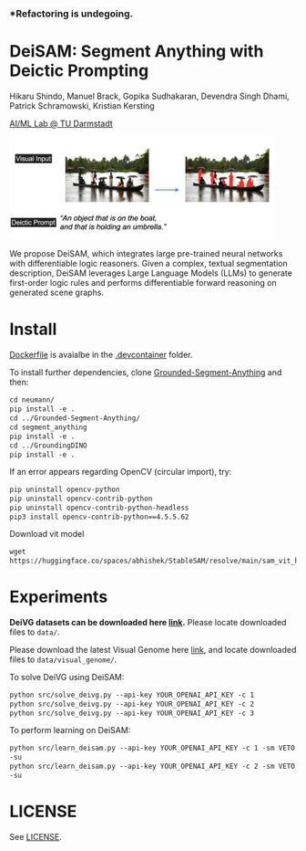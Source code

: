 ### *Refactoring is undegoing.
<!-- <p align="center">
  <img src="./imgs/deisam_logo_eye.png">
</p>  -->

# DeiSAM: Segment Anything with Deictic Prompting
Hikaru Shindo, Manuel Brack, Gopika Sudhakaran, Devendra Singh Dhami, Patrick Schramowski, Kristian Kersting

[AI/ML Lab @ TU Darmstadt](https://ml-research.github.io/index.html)

<p align="left">
  <img src="./imgs/deisam_task.png", height=180>
</p>
We propose DeiSAM, which integrates large pre-trained neural networks with differentiable logic reasoners. Given a complex, textual segmentation description, DeiSAM leverages Large Language Models (LLMs) to generate first-order logic rules and performs differentiable forward reasoning on generated scene graphs.
<!-- <p align="center">
  <img src="./imgs/deisam_architecture.png">
</p>  -->


<!-- ![neumann](./imgs/deisam_logo.png) -->
<!--
**NEUMANN solves Behind-the-Scenes task.**
Reasoning behind the scenes:  The goal of this task is to compute the answer of a query, e.g., *``What is the color of the second left-most object after deleting a gray object?''* given a visual scene. To answer this query, the agent needs to reason behind the scenes and understand abstract operations on objects. In the first task, the agent needs to induce an explicit program given visual examples, where each example consists of several visual scenes that describe the input and the output of the operation to be learned. The abstract operations can be described and computed by first-order logic with functors.
In the second task, the agent needs to apply the learned programs to new situations to solve queries reasoning about non-observational scenes.

## How does it work?
NEUMANN compiles *first-order logic* programs into a *graph neural network*. Logical entailment is compted using probabilistic atoms and weighted rules using fuzzy logic operations.
![neumann](./imgs/reasoning_graph.png) -->


# Install
[Dockerfile](.devcontainer/Dockerfile) is avaialbe in the [.devcontainer](.devcontainer) folder.

To install further dependencies, clone [Grounded-Segment-Anything](https://github.com/IDEA-Research/Grounded-Segment-Anything) and then:
<!-- and [GroundingDINO](https://github.com/IDEA-Research/GroundingDINO) repositories, and then-->
<!-- in the [Grounded-Segment-Anything](./Grounded-Segment-Anything) folder,  -->
```
cd neumann/
pip install -e .
cd ../Grounded-Segment-Anything/
cd segment_anything
pip install -e .
cd ../GroundingDINO
pip install -e .
```

If an error appears regarding OpenCV (circular import), try:
```
pip uninstall opencv-python
pip uninstall opencv-contrib-python
pip uninstall opencv-contrib-python-headless
pip3 install opencv-contrib-python==4.5.5.62
```

Download vit model
```
wget https://huggingface.co/spaces/abhishek/StableSAM/resolve/main/sam_vit_h_4b8939.pth
```

# Experiments
**DeiVG datasets can be downloaded here
[link](https://osf.io/v32aq/?view_only=064a96bf0c8a4ee6bd6127544ddc27af).** Please locate downloaded files to `data/`.

Please download the latest Visual Genome here [link](https://homes.cs.washington.edu/~ranjay/visualgenome/api.html), and locate downloaded files to `data/visual_genome/`.

To solve DeiVG using DeiSAM:
```
python src/solve_deivg.py --api-key YOUR_OPENAI_API_KEY -c 1
python src/solve_deivg.py --api-key YOUR_OPENAI_API_KEY -c 2
python src/solve_deivg.py --api-key YOUR_OPENAI_API_KEY -c 3
```

To perform learning on DeiSAM:
```
python src/learn_deisam.py --api-key YOUR_OPENAI_API_KEY -c 1 -sm VETO -su
python src/learn_deisam.py --api-key YOUR_OPENAI_API_KEY -c 2 -sm VETO -su
```


<!--
# Experiments

## Prerequisites
Docker container is available in folder [.devcontainer](./.devcontainer/Dockerfile),
which is compatible with [packages](./pip_requirements.txt) (produced by pip freeze).
The main dependent packages are:
```
pytorch
torch-geometric
networkx
```
We used Python 3.8 for the experiments.
See [Dockerfile](.devcontainer/Dockerfile) for more details.

## Build a Docker container
Simply use VSCode to open the container, or build the container manually:
To run on machines without GPUs
```
cp .devcontainer/Dockerfile_nogpu ./Dockerfile
docker build -t neumann .
docker run -it -v <local path to the repository>:/neumann --name neumann neumann
```
For example, the local path could be: `/Users/username/Workspace/github/neumann`. The path is where this repository has been cloned.

For the GPU-equipped machines, use:
```
cp .devcontainer/Dockerfile ./Dockerfile
docker build -t neumann .
docker run -it -v <local path to the repository>:/neumann --name neumann neumann
```
To open the container on machines without GPUs using VSCode, run
```
cp .devcontainer/Dockerfile_nogpu .devcontainer/Dockerfile
```
and use the VSCode remotehost extension (recommended). -->


<!--
## Perform learning
For example, in the container, learning Kandinsky patterns on red triangle using the demo dataset can be performed:
```
cd /neumann
python3 src/train_neumann.py --dataset-type kandinsky --dataset red-triangle --num-objects 6 --batch-size 12 --no-cuda --epochs 30 --infer-step 4 --trial 5 --n-sample 10 --program-size 1  --max-var 6 --min-body-len 6 --pos-ratio 1.0 --neg-ratio 1.0
```
An exenplary log can be found [redtrianlge_log.txt](./logs/redtriangle_log.txt).

More scripts are available:

[Learning kandinsky/clevr-hans patterns](./scripts/solve_kandinsky_clevr.sh)

[Solving Behind-the-Scenes](./scripts/solve_behind-the-scenes.sh) -->

# LICENSE
See [LICENSE](./LICENSE).


